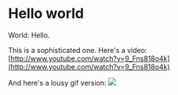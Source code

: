 # Hello world

World: Hello.

This is a sophisticated one.  Here's a video: 
[http://www.youtube.com/watch?v=9_Fns818o4k](http://www.youtube.com/watch?v=9_Fns818o4k)

And here's a lousy gif version:
<img src=http://i.imgur.com/n4yQ9w2.gif>

